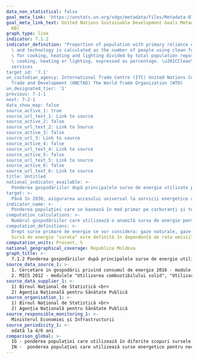 ```yaml
---
data_non_statistical: false
goal_meta_link: 'https://unstats.un.org/sdgs/metadata/files/Metadata-07-01-02.pdf '
goal_meta_link_text: United Nations Sustainable Development Goals Metadata (PDF 232
  KB)
graph_type: line
indicator: 7.1.2
indicator_definition: "Proportion of population with primary reliance on clean fuels\
  \ and technology is calculated as the number of people using clean fuels and technologies\
  \ for cooking, heating and lighting divided by total population reporting that any\
  \ cooking, heating or lighting, expressed as percentage. \u201CClean\u201D is defined\
  services
target_id: '7.1'
un_custodian_agency: International Trade Centre (ITC) United Nations Conference on
  Trade and Development (UNCTAD) The World Trade Organization (WTO)
un_designated_tier: '1'
previous: 7-1-1
next: 7-2-1
data_show_map: false
source_active_1: true
source_url_text_1: Link to source
source_active_2: false
source_url_text_2: Link to Source
source_active_3: false
source_url_3: Link to source
source_active_4: false
source_url_text_4: Link to source
source_active_5: false
source_url_text_5: Link to source
source_active_6: false
source_url_text_6: Link to source
title: Untitled
national_indicator_available: >-
  Ponderea gospodăriilor după principalele surse de energie utilizate pentru necesitățile casnice (prepararea bucatelor, încălzire), %
target: >-
  Până în 2030, asigurarea accesului universal la servicii energetice accesibile, sigure și moderne
indicator_name: >-
  Ponderea populației care se bazează în mod primar pe carburanți și tehnologii curate
computation_calculations: >-
  Numărul gospodăriilor care utilizează o anumită sursa de energie pentru necesitățile casnice (precum prepararea bucatelor, încălzire)  raportat la numărul total al gospodăriilor care utilizează careva sursa de energie pentru necesitățile casnice.
computation_definitions: >-
  Drept surse primare de energie se vor considera: gaze naturale, gaze petroliere (lichefiate), energie electrică, lemne de foc, deșeuri agricole, biomasă, altele. Combustibilii solizi sunt considerați poluanți și ne-moderni, în timp ce combustibilii non-solizi sunt considerați "curați". Combustibili solizi (cum ar fi lemnul, cărbunele, deșeurile agricole) sau kerosenul asociat cu tehnologii / dispozitive ineficiente (foc deschis, sobe individuale, încălzitoare de spațiu sau lămpi) - sunt considerate surse de energie ineficiente pentru gătit, încălzire și iluminat și sunt asociate cu niveluri ridicate de poluare în interiorul gospodăriei.<br> 
  Sursă de energie "curata" este definită în dependență de rata emisiilor acestei surse de energii - a se vedea [Ghidul OMS privind calitatea aerului interior - arderea combustibililor casnici](https://www.who.int/airpollution/guidelines/household-fuel-combustion/en/) . [Baza de date OMS](http://apps.who.int/gho/data/node.main.SDGFUELS712?lang=en)
computation_units: Procent, %
national_geographical_coverage: Republica Moldova
graph_title: >-
  7.1.2 Ponderea gospodăriilor după principalele surse de energie utilizate pentru necesitățile casnice (prepararea bucatelor, încălzire), %
source_data_source_1: >-
  1. Cercetare in gospodării privind consumul de energie 2016 - module "Utilizarea gazelor naturale", "Plită electrică", "Tipul încălzirii"<br> 
  2. MICS 2012 - modulele "Utilizarea combustibilului solid", "Utilizarea combustibilului solid și locul de prepararea bucatelor"
source_data_supplier_1: >-
  1) Biroul Național de Statistică <br> 
  2) Agenția Națională pentru Sănătate Publică
source_organisation_1: >-
  1) Biroul Național de Statistică <br> 
  2) Agenția Națională pentru Sănătate Publică
source_responsible_monitoring_1: >-
  Ministerul Economiei și Infrastructurii
source_periodicity_1: >-
  odată la 4/6 ani
comparison_global: >-
  IG - ponderea populației care utilizează în diferite scopuri sursele „curate” de energie: pregătirea alimentelor, încălzirea locuințelor, iluminat; <br> 
  IN -  ponderea populației care utilizează surse energetice pentru necesități casnice pregătirea alimentelor si/sau încălzirea locuințelor, fără a face delimitare pe sursele ”curate” de energie (dată fiind lipsa definiției naționale în legislația în vigoare)
---
```

